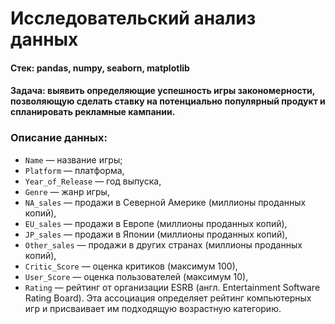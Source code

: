 # Исследовательский анализ данных

#### Стек: pandas, numpy, seaborn, matplotlib

#### Задача: выявить определяющие успешность игры закономерности, позволяющую сделать ставку на потенциально популярный продукт и спланировать рекламные кампании.

### Описание данных:

- `Name` — название игры;
- `Platform` — платформа,
- `Year_of_Release` — год выпуска,
- `Genre` — жанр игры,
- `NA_sales` — продажи в Северной Америке (миллионы проданных копий),
- `EU_sales` — продажи в Европе (миллионы проданных копий),
- `JP_sales` — продажи в Японии (миллионы проданных копий),
- `Other_sales` — продажи в других странах (миллионы проданных копий),
- `Critic_Score` — оценка критиков (максимум 100),
- `User_Score` — оценка пользователей (максимум 10),
- `Rating` — рейтинг от организации ESRB (англ. Entertainment Software Rating Board). Эта ассоциация определяет рейтинг компьютерных игр и присваивает им подходящую возрастную категорию.
